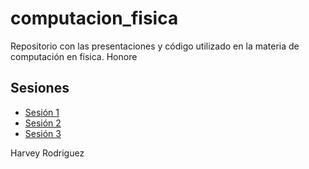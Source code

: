 # computacion_fisica
Repositorio con las presentaciones y código utilizado en la materia de computación en física.
Honore
## Sesiones

- [Sesión 1](clase_1/CF_Clase_1.md)
- [Sesión 2](clase_2/CF_Clase_2.md)
- [Sesión 3](clase_3/CF_Clase_3.md)

Harvey Rodriguez


